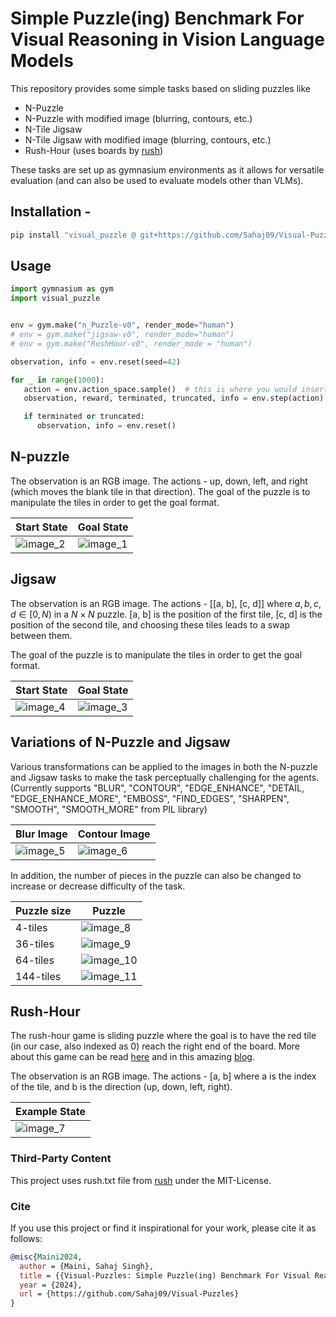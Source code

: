 # Simple Puzzle(ing) Benchmark For Visual Reasoning in Vision Language Models

This repository provides some simple tasks based on sliding puzzles like 
- N-Puzzle
- N-Puzzle with modified image (blurring, contours, etc.) 
- N-Tile Jigsaw
- N-Tile Jigsaw with modified image (blurring, contours, etc.) 
- Rush-Hour (uses boards by [rush](https://github.com/fogleman/rush))

These tasks are set up as gymnasium environments as it allows for versatile evaluation (and can also be used to evaluate models other than VLMs).


## Installation -

```bash
pip install "visual_puzzle @ git+https://github.com/Sahaj09/Visual-Puzzles.git@main"
```
## Usage

```python
import gymnasium as gym
import visual_puzzle


env = gym.make("n_Puzzle-v0", render_mode="human")
# env = gym.make("jigsaw-v0", render_mode="human")
# env = gym.make("RushHour-v0", render_mode = "human")

observation, info = env.reset(seed=42)

for _ in range(1000):
   action = env.action_space.sample()  # this is where you would insert your policy
   observation, reward, terminated, truncated, info = env.step(action)

   if terminated or truncated:
      observation, info = env.reset()
```

## N-puzzle

The observation is an RGB image. The actions - up, down, left, and right (which moves the blank tile in that direction). The goal of the puzzle is to manipulate the tiles in order to get the goal format.



| Start State | Goal State|
   |-----------------------|-------------|
   | ![image_2](./images/n_puzzle_shuffle.png) | ![image_1](./images/n_puzzle_final.png "check") |

## Jigsaw
The observation is an RGB image. The actions - [[a, b], [c, d]] where $a,b,c,d \in [0,N)$ in a $N\times N$ puzzle. [a, b] is the position of the first tile, [c, d] is the position of the second tile, and choosing these tiles leads to a swap between them. 

The goal of the puzzle is to manipulate the tiles in order to get the goal format.


| Start State | Goal State|
   |-----------------------|-------------|
   | ![image_4](./images/jigsaw_shuffled_image.png) | ![image_3](./images/jigsaw_final_image.png) |


## Variations of N-Puzzle and Jigsaw
Various transformations can be applied to the images in both the N-puzzle and Jigsaw tasks to make the task perceptually challenging for the agents. (Currently supports "BLUR", "CONTOUR", "EDGE_ENHANCE", "DETAIL, "EDGE_ENHANCE_MORE", "EMBOSS", "FIND_EDGES", "SHARPEN", "SMOOTH", "SMOOTH_MORE" from PIL library)

|Blur Image| Contour Image|
|-----------|-----------|
|![image_5](./images/n_puzzle_shuffle_blur.png)| ![image_6](./images/n_puzzle_shuffle_contour.png)|

In addition, the number of pieces in the puzzle can also be changed to increase or decrease difficulty of the task.

| Puzzle size | Puzzle |
|-------------|-------|
| 4-tiles     | ![image_8](./images/n_puzzle_4.png) |
| 36-tiles    | ![image_9](./images/n_puzzle_35.png) |
| 64-tiles    | ![image_10](./images/n_puzzle_63.png) |
| 144-tiles   | ![image_11](./images/n_puzzle_144.png) |

## Rush-Hour
The rush-hour game is sliding puzzle where the goal is to have the red tile (in our case, also indexed as 0) reach the right end of the board. More about this game can be read [here](https://en.wikipedia.org/wiki/Rush_Hour_(puzzle)) and in this amazing [blog](https://www.michaelfogleman.com/rush/).

The observation is an RGB image. The actions - [a, b] where a is the index of the tile, and b is the direction (up, down, left, right). 

|Example State|
|-----------|
|![image_7](./images/rush_hour_example.png)

### Third-Party Content
This project uses rush.txt file from [rush](https://github.com/fogleman/rush) 
under the MIT-License.


### Cite
If you use this project or find it inspirational for your work, please cite it as follows:
```bibtex
@misc{Maini2024,
  author = {Maini, Sahaj Singh},
  title = {{Visual-Puzzles: Simple Puzzle(ing) Benchmark For Visual Reasoning in Vision Language Models}},
  year = {2024},
  url = {https://github.com/Sahaj09/Visual-Puzzles}
}
```